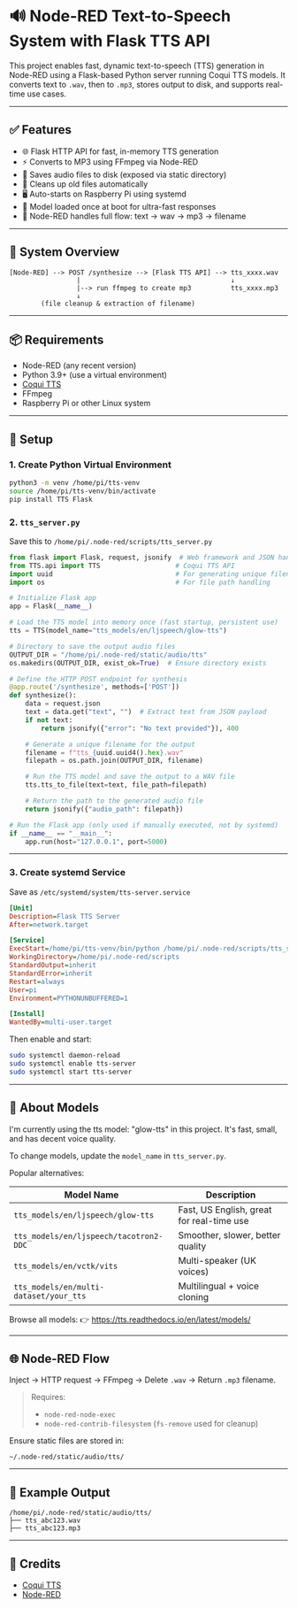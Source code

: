 # 🔊 Node-RED Text-to-Speech System with Flask TTS API

This project enables fast, dynamic text-to-speech (TTS) generation in Node-RED using a Flask-based Python server running Coqui TTS models. It converts text to `.wav`, then to `.mp3`, stores output to disk, and supports real-time use cases.

---

## ✅ Features

- 🌐 Flask HTTP API for fast, in-memory TTS generation  
- ⚡ Converts to MP3 using FFmpeg via Node-RED  
- 📁 Saves audio files to disk (exposed via static directory)  
- 🔁 Cleans up old files automatically  
- 🖥️ Auto-starts on Raspberry Pi using systemd  
- 🧠 Model loaded once at boot for ultra-fast responses  
- 🔄 Node-RED handles full flow: text → wav → mp3 → filename  

---

## 🧱 System Overview

```text
[Node-RED] --> POST /synthesize --> [Flask TTS API] --> tts_xxxx.wav
                 |                                      ↓
                 |--> run ffmpeg to create mp3          tts_xxxx.mp3
                 ↓
        (file cleanup & extraction of filename)
```

---

## 📦 Requirements

- Node-RED (any recent version)
- Python 3.9+ (use a virtual environment)
- [Coqui TTS](https://github.com/coqui-ai/TTS)
- FFmpeg
- Raspberry Pi or other Linux system

---

## 🔧 Setup

### 1. Create Python Virtual Environment

```bash
python3 -m venv /home/pi/tts-venv
source /home/pi/tts-venv/bin/activate
pip install TTS Flask
```

### 2. `tts_server.py`

Save this to `/home/pi/.node-red/scripts/tts_server.py`

```python
from flask import Flask, request, jsonify  # Web framework and JSON handling
from TTS.api import TTS                   # Coqui TTS API
import uuid                               # For generating unique filenames
import os                                 # For file path handling

# Initialize Flask app
app = Flask(__name__)

# Load the TTS model into memory once (fast startup, persistent use)
tts = TTS(model_name="tts_models/en/ljspeech/glow-tts")

# Directory to save the output audio files
OUTPUT_DIR = "/home/pi/.node-red/static/audio/tts"
os.makedirs(OUTPUT_DIR, exist_ok=True)  # Ensure directory exists

# Define the HTTP POST endpoint for synthesis
@app.route('/synthesize', methods=['POST'])
def synthesize():
    data = request.json
    text = data.get("text", "")  # Extract text from JSON payload
    if not text:
        return jsonify({"error": "No text provided"}), 400

    # Generate a unique filename for the output
    filename = f"tts_{uuid.uuid4().hex}.wav"
    filepath = os.path.join(OUTPUT_DIR, filename)

    # Run the TTS model and save the output to a WAV file
    tts.tts_to_file(text=text, file_path=filepath)

    # Return the path to the generated audio file
    return jsonify({"audio_path": filepath})

# Run the Flask app (only used if manually executed, not by systemd)
if __name__ == "__main__":
    app.run(host="127.0.0.1", port=5000)
```

---

### 3. Create systemd Service

Save as `/etc/systemd/system/tts-server.service`

```ini
[Unit]
Description=Flask TTS Server
After=network.target

[Service]
ExecStart=/home/pi/tts-venv/bin/python /home/pi/.node-red/scripts/tts_server.py
WorkingDirectory=/home/pi/.node-red/scripts
StandardOutput=inherit
StandardError=inherit
Restart=always
User=pi
Environment=PYTHONUNBUFFERED=1

[Install]
WantedBy=multi-user.target
```

Then enable and start:

```bash
sudo systemctl daemon-reload
sudo systemctl enable tts-server
sudo systemctl start tts-server
```

---

## 🧠 About Models

I'm currently using the tts model: "glow-tts" in this project. It's fast, small, and has decent voice quality.

To change models, update the `model_name` in `tts_server.py`.

Popular alternatives:

| Model Name                                 | Description                                     |
|-------------------------------------------|-------------------------------------------------|
| `tts_models/en/ljspeech/glow-tts`         | Fast, US English, great for real-time use      |
| `tts_models/en/ljspeech/tacotron2-DDC`    | Smoother, slower, better quality               |
| `tts_models/en/vctk/vits`                 | Multi-speaker (UK voices)                      |
| `tts_models/en/multi-dataset/your_tts`    | Multilingual + voice cloning                   |

Browse all models: 👉 https://tts.readthedocs.io/en/latest/models/

---

## 🌐 Node-RED Flow

Inject → HTTP request → FFmpeg → Delete `.wav` → Return `.mp3` filename.

> Requires:
> - `node-red-node-exec`
> - `node-red-contrib-filesystem` (`fs-remove` used for cleanup)

Ensure static files are stored in:

```
~/.node-red/static/audio/tts/
```

---

## 📁 Example Output

```
/home/pi/.node-red/static/audio/tts/
├── tts_abc123.wav
├── tts_abc123.mp3
```

---

## 🙌 Credits

- [Coqui TTS](https://github.com/coqui-ai/TTS)  
- [Node-RED](https://nodered.org)  

